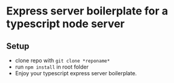 # Express server boilerplate for a typescript node server

## Setup

- clone repo with `git clone *reponame*`
- run `npm install` in root folder
- Enjoy your typescript express server boilerplate.
